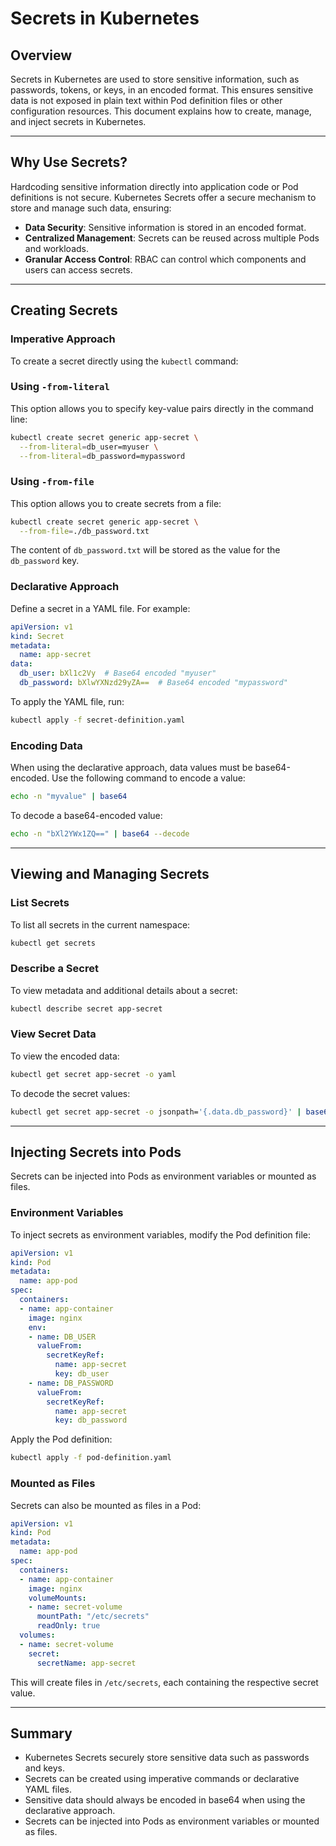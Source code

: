# Secrets in Kubernetes

## Overview

Secrets in Kubernetes are used to store sensitive information, such as passwords, tokens, or keys, in an encoded format. This ensures sensitive data is not exposed in plain text within Pod definition files or other configuration resources. This document explains how to create, manage, and inject secrets in Kubernetes.

---

## Why Use Secrets?

Hardcoding sensitive information directly into application code or Pod definitions is not secure. Kubernetes Secrets offer a secure mechanism to store and manage such data, ensuring:

- **Data Security**: Sensitive information is stored in an encoded format.
- **Centralized Management**: Secrets can be reused across multiple Pods and workloads.
- **Granular Access Control**: RBAC can control which components and users can access secrets.

---

## Creating Secrets

### Imperative Approach

To create a secret directly using the `kubectl` command:

### Using `-from-literal`

This option allows you to specify key-value pairs directly in the command line:

```bash
kubectl create secret generic app-secret \
  --from-literal=db_user=myuser \
  --from-literal=db_password=mypassword

```

### Using `-from-file`

This option allows you to create secrets from a file:

```bash
kubectl create secret generic app-secret \
  --from-file=./db_password.txt

```

The content of `db_password.txt` will be stored as the value for the `db_password` key.

### Declarative Approach

Define a secret in a YAML file. For example:

```yaml
apiVersion: v1
kind: Secret
metadata:
  name: app-secret
data:
  db_user: bXl1c2Vy  # Base64 encoded "myuser"
  db_password: bXlwYXNzd29yZA==  # Base64 encoded "mypassword"

```

To apply the YAML file, run:

```bash
kubectl apply -f secret-definition.yaml

```

### Encoding Data

When using the declarative approach, data values must be base64-encoded. Use the following command to encode a value:

```bash
echo -n "myvalue" | base64

```

To decode a base64-encoded value:

```bash
echo -n "bXl2YWx1ZQ==" | base64 --decode

```

---

## Viewing and Managing Secrets

### List Secrets

To list all secrets in the current namespace:

```bash
kubectl get secrets

```

### Describe a Secret

To view metadata and additional details about a secret:

```bash
kubectl describe secret app-secret

```

### View Secret Data

To view the encoded data:

```bash
kubectl get secret app-secret -o yaml

```

To decode the secret values:

```bash
kubectl get secret app-secret -o jsonpath='{.data.db_password}' | base64 --decode

```

---

## Injecting Secrets into Pods

Secrets can be injected into Pods as environment variables or mounted as files.

### Environment Variables

To inject secrets as environment variables, modify the Pod definition file:

```yaml
apiVersion: v1
kind: Pod
metadata:
  name: app-pod
spec:
  containers:
  - name: app-container
    image: nginx
    env:
    - name: DB_USER
      valueFrom:
        secretKeyRef:
          name: app-secret
          key: db_user
    - name: DB_PASSWORD
      valueFrom:
        secretKeyRef:
          name: app-secret
          key: db_password

```

Apply the Pod definition:

```bash
kubectl apply -f pod-definition.yaml

```

### Mounted as Files

Secrets can also be mounted as files in a Pod:

```yaml
apiVersion: v1
kind: Pod
metadata:
  name: app-pod
spec:
  containers:
  - name: app-container
    image: nginx
    volumeMounts:
    - name: secret-volume
      mountPath: "/etc/secrets"
      readOnly: true
  volumes:
  - name: secret-volume
    secret:
      secretName: app-secret

```

This will create files in `/etc/secrets`, each containing the respective secret value.

---

## Summary

- Kubernetes Secrets securely store sensitive data such as passwords and keys.
- Secrets can be created using imperative commands or declarative YAML files.
- Sensitive data should always be encoded in base64 when using the declarative approach.
- Secrets can be injected into Pods as environment variables or mounted as files.
